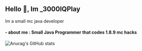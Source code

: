 ## Hello 👋, Im _3000IQPlay

Im a small mc java developer

#### - about me : Small Java Programmer that codes 1.8.9 mc hacks

![Anurag's GitHub stats](https://github-readme-stats.vercel.app/api?username=3000IQPlay&bg_color=30,e96443,904e95&title_color=fff&text_color=fff)
